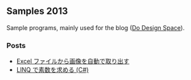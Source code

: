 ## Samples 2013

Sample programs, mainly used for the blog ([Do Design Space](http://sakapon.wordpress.com/)).

### Posts
* [Excel ファイルから画像を自動で取り出す](http://sakapon.wordpress.com/2014/08/16/zip-excel-media/)
* [LINQ で素数を求める (C#)](http://sakapon.wordpress.com/2014/08/18/linq-prime-numbers/)
